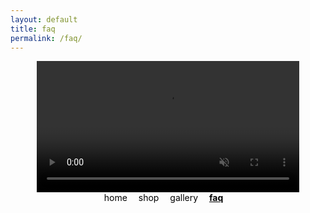 ```yaml
---
layout: default
title: faq
permalink: /faq/
---
```

<style>

a {
    text-decoration: none;
}

img {
    max-width: 100%;
}

.nav-container {
    display: flex;
    align-items: center;
    justify-content: center;
    flex-direction: column;
    row-gap: 0;
}

.nav-link {
    padding: 0 1em 1em 0;
    color: #000000;
}

.active {
    font-weight: bold;
    text-decoration: underline;
}

.header-img {
    width: 30em;
    height: auto;
}

.product-row {
  display: flex;
  padding: 2em 0 4em 0;
  justify-content: center;
    align-items: center;
  width: 100%;
}

.product-img {
    height: 28%;
    /* align-items: center; */
}

.product-img-link {

}

.footer {
    position:fixed;
    bottom:0;
    left:0;
    width:100%;
    text-align: center;
    padding-bottom: 1em;
}

</style>
<!-- nav links -->
<div class="nav-container">
    <!-- gif header -->
    <div class="header-logo">
        <video class="header-img" autoplay loop muted>
            <source src="../images/rotating-logo.mp4" type="video/mp4">
            <!-- webp here? -->
            Your browser does not support the video tag.
        </video> 
    </div>
    <div class="nav-links">
        <a class="nav-link" href="{{ site.baseurl }}/">home</a>
        <a class="nav-link" href="{{ site.baseurl }}/shop">shop</a>
        <a class="nav-link" href="{{ site.baseurl }}/gallery">gallery</a>
        <a class="nav-link active" href="{{ site.baseurl }}/faq">faq</a>
    </div>
</div>

<!-- faq body -->

